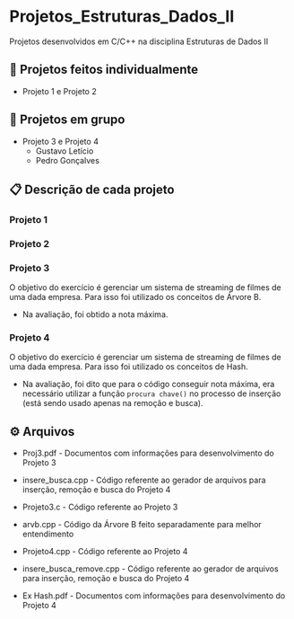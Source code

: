 # Projetos_Estruturas_Dados_II
Projetos desenvolvidos em C/C++ na disciplina Estruturas de Dados II

## 🚀 Projetos feitos individualmente
* Projeto 1 e Projeto 2
## 🚀 Projetos em grupo
* Projeto 3 e Projeto 4
  * Gustavo Letício
  * Pedro Gonçalves

## 📋 Descrição de cada projeto
### Projeto 1

### Projeto 2

### Projeto 3
O objetivo do exercício é gerenciar um sistema de streaming de filmes de uma dada empresa. Para isso foi utilizado os conceitos de Árvore B.
* Na avaliação, foi obtido a nota máxima.
### Projeto 4
O objetivo do exercício é gerenciar um sistema de streaming de filmes de uma dada empresa. Para isso foi utilizado os conceitos de Hash.
* Na avaliação, foi dito que para o código conseguir nota máxima, era necessário utilizar a função ```procura chave()``` no processo de inserção (está sendo usado apenas na remoção e busca).

## ⚙️ Arquivos
* Proj3.pdf - Documentos com informações para desenvolvimento do Projeto 3
* insere_busca.cpp - Código referente ao gerador de arquivos para  inserção, remoção e busca do Projeto 4
* Projeto3.c - Código referente ao Projeto 3
* arvb.cpp - Código da Árvore B feito separadamente para melhor entendimento

* Projeto4.cpp - Código referente ao Projeto 4
* insere_busca_remove.cpp - Código referente ao gerador de arquivos para inserção, remoção e busca do Projeto 4
* Ex Hash.pdf - Documentos com informações para desenvolvimento do Projeto 4
